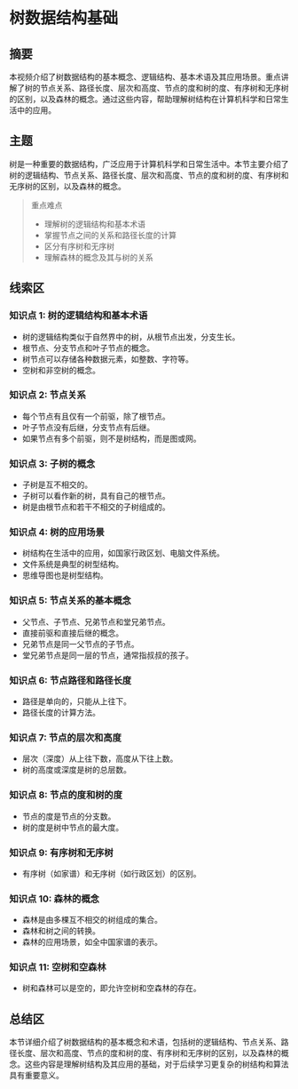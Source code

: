 # 树数据结构基础

## 摘要

本视频介绍了树数据结构的基本概念、逻辑结构、基本术语及其应用场景。重点讲解了树的节点关系、路径长度、层次和高度、节点的度和树的度、有序树和无序树的区别，以及森林的概念。通过这些内容，帮助理解树结构在计算机科学和日常生活中的应用。

## 主题

树是一种重要的数据结构，广泛应用于计算机科学和日常生活中。本节主要介绍了树的逻辑结构、节点关系、路径长度、层次和高度、节点的度和树的度、有序树和无序树的区别，以及森林的概念。

> 重点难点
>
> - 理解树的逻辑结构和基本术语
> - 掌握节点之间的关系和路径长度的计算
> - 区分有序树和无序树
> - 理解森林的概念及其与树的关系

## 线索区

### 知识点 1: 树的逻辑结构和基本术语

- 树的逻辑结构类似于自然界中的树，从根节点出发，分支生长。
- 根节点、分支节点和叶子节点的概念。
- 树节点可以存储各种数据元素，如整数、字符等。
- 空树和非空树的概念。

### 知识点 2: 节点关系

- 每个节点有且仅有一个前驱，除了根节点。
- 叶子节点没有后继，分支节点有后继。
- 如果节点有多个前驱，则不是树结构，而是图或网。

### 知识点 3: 子树的概念

- 子树是互不相交的。
- 子树可以看作新的树，具有自己的根节点。
- 树是由根节点和若干不相交的子树组成的。

### 知识点 4: 树的应用场景

- 树结构在生活中的应用，如国家行政区划、电脑文件系统。
- 文件系统是典型的树型结构。
- 思维导图也是树型结构。

### 知识点 5: 节点关系的基本概念

- 父节点、子节点、兄弟节点和堂兄弟节点。
- 直接前驱和直接后继的概念。
- 兄弟节点是同一父节点的子节点。
- 堂兄弟节点是同一层的节点，通常指叔叔的孩子。

### 知识点 6: 节点路径和路径长度

- 路径是单向的，只能从上往下。
- 路径长度的计算方法。

### 知识点 7: 节点的层次和高度

- 层次（深度）从上往下数，高度从下往上数。
- 树的高度或深度是树的总层数。

### 知识点 8: 节点的度和树的度

- 节点的度是节点的分支数。
- 树的度是树中节点的最大度。

### 知识点 9: 有序树和无序树

- 有序树（如家谱）和无序树（如行政区划）的区别。

### 知识点 10: 森林的概念

- 森林是由多棵互不相交的树组成的集合。
- 森林和树之间的转换。
- 森林的应用场景，如全中国家谱的表示。

### 知识点 11: 空树和空森林

- 树和森林可以是空的，即允许空树和空森林的存在。

## 总结区

本节详细介绍了树数据结构的基本概念和术语，包括树的逻辑结构、节点关系、路径长度、层次和高度、节点的度和树的度、有序树和无序树的区别，以及森林的概念。这些内容是理解树结构及其应用的基础，对于后续学习更复杂的树结构和算法具有重要意义。
